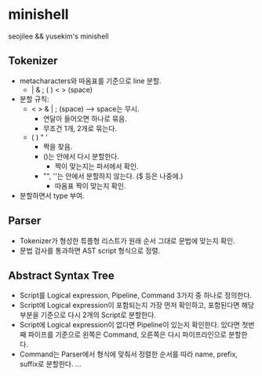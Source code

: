 # minishell
seojilee &amp;&amp; yusekim's minishell

## Tokenizer
- metacharacters와 따옴표를 기준으로 line 분할.
  - | & ; ( ) < > (space)
- 분할 규칙:
  - < > & | ; (space) --> space는 무시.
    - 연달아 들어오면 하나로 묶음.
	- 무조건 1개, 2개로 묶는다.
  - ( ) " '
    - 짝을 찾음.
	- ()는 안에서 다시 분할한다.
	  - 짝이 맞는지는 파서에서 확인.
	- "", ''는 안에서 분할하지 않는다. ($ 등은 나중에.)
	  - 따옴표 짝이 맞는지 확인.
- 분할하면서 type 부여.

## Parser
- Tokenizer가 형성한 튜플형 리스트가 원래 순서 그대로 문법에 맞는지 확인.
- 문법 검사를 통과하면 AST script 형식으로 정렬.

## Abstract Syntax Tree
- Script를 Logical expression, Pipeline, Command 3가지 중 하나로 정의한다.
- Script에 Logical expression이 포함되는지 가장 먼저 확인하고, 포함된다면 해당 부분을 기준으로 다시 2개의 Script로 분할한다.
- Script에 Logical expression이 없다면 Pipeline이 있는지 확인한다. 있다면 첫번째 파이프를 기준으로 왼쪽은 Command, 오른쪽은 다시 파이프라인으로 분할한다.
- Command는 Parser에서 형식에 맞춰서 정렬한 순서를 따라 name, prefix, suffix로 분할한다.
...
